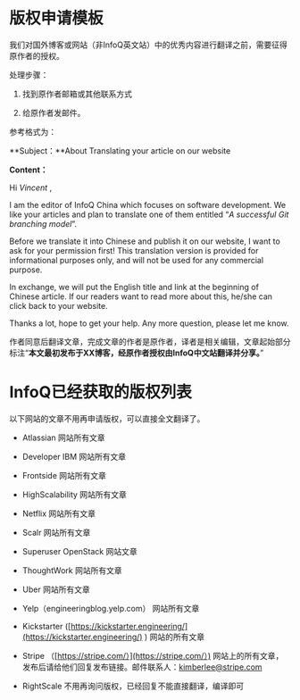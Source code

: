 # 版权申请模板

我们对国外博客或网站（非InfoQ英文站）中的优秀内容进行翻译之前，需要征得原作者的授权。

处理步骤：

1. 找到原作者邮箱或其他联系方式

2. 给原作者发邮件。

参考格式为：

**Subject：**About Translating your article on our website

**Content：**

Hi _Vincent_ ,

I am the editor of InfoQ China which focuses on software development. We like your articles and plan to translate one of them entitled “_A successful Git branching model_”.

Before we translate it into Chinese and publish it on our website, I want to ask for your permission first! This translation version is provided for informational purposes only, and will not be used for any commercial purpose.

In exchange, we will put the English title and link at the beginning of Chinese article. If our readers want to read more about this, he/she can click back to your website.

Thanks a lot, hope to get your help. Any more question, please let me know.

作者同意后翻译文章，完成文章的作者是原作者，译者是相关编辑，文章起始部分标注“**本文最初发布于XX博客，经原作者授权由InfoQ中文站翻译并分享。**”

# InfoQ已经获取的版权列表

以下网站的文章不用再申请版权，可以直接全文翻译了。

* Atlassian 网站所有文章

* Developer IBM 网站所有文章

* Frontside 网站所有文章

* HighScalability 网站所有文章

* Netflix 网站所有文章

* Scalr 网站所有文章

* Superuser OpenStack 网站文章

* ThoughtWork 网站所有文章

* Uber 网站所有文章

* Yelp（engineeringblog.yelp.com） 网站所有文章

* Kickstarter \([https://kickstarter.engineering/](https://kickstarter.engineering/) \) 网站的所有文章

* Stripe （[https://stripe.com/）](https://stripe.com/）) 网站上的所有文章，发布后请给他们回复发布链接。邮件联系人：[kimberlee@stripe.com](mailto:kimberlee@stripe.com)

* RightScale 不用再询问版权，已经回复不能直接翻译，编译即可



